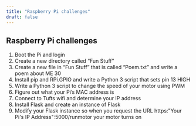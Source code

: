 ```yaml
---
title: "Raspberry Pi challenges"
draft: false
---
```


## Raspberry Pi challenges

1. Boot the Pi and login
2. Create a new directory called “Fun Stuff”
3. Create a new file in “Fun Stuff” that is called “Poem.txt” and write a poem about ME 30
4. Install pip and RPi.GPIO and write a Python 3 script that sets pin 13 HIGH
5. Write a Python 3 script to change the speed of your motor using PWM 
6. Figure out what your Pi’s MAC address is
7. Connect to Tufts wifi and determine your IP address
8. Install Flask and create an instance of Flask
9. Modify your Flask instance so when you request the URL https:"Your Pi's IP Address":5000/runmotor your motor turns on 
